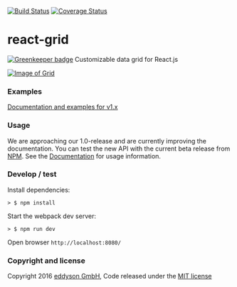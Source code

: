 [![Build Status](https://travis-ci.org/eddyson-de/react-grid.svg?branch=master)](https://travis-ci.org/eddyson-de/react-grid)
[![Coverage Status](https://coveralls.io/repos/github/eddyson-de/react-grid/badge.svg?branch=master)](https://coveralls.io/github/eddyson-de/react-grid?branch=master)

# react-grid

[![Greenkeeper badge](https://badges.greenkeeper.io/eddyson-de/react-grid.svg)](https://greenkeeper.io/)
Customizable data grid for React.js

[![Image of Grid](https://cloud.githubusercontent.com/assets/5182212/20663384/9d9c547c-b557-11e6-806b-d7f6dd4c7549.png)](https://jsfiddle.net/dhfsk/2q1vh796/)
### Examples

[Documentation and examples for v1.x](https://github.com/eddyson-de/react-grid)

### Usage

We are approaching our 1.0-release and are currently improving the documentation. 
You can test the new API with the current beta release from [NPM](https://www.npmjs.com/package/eddyson-react-grid).
See the [Documentation](https://github.com/eddyson-de/react-grid) for usage information. 

### Develop / test

Install dependencies:


```
> $ npm install
```

Start the webpack dev server:

```
> $ npm run dev
```

Open browser `http://localhost:8080/`

### Copyright and license

Copyright 2016 [eddyson GmbH](http://eddyson.de), Code released under the [MIT license](https://github.com/eddyson-de/react-grid/blob/master/LICENSE)
